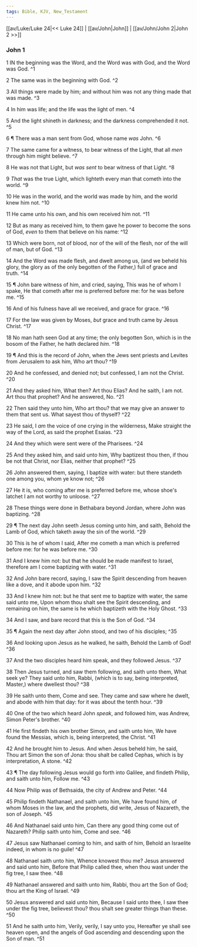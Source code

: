 ```yaml
---
tags: Bible, KJV, New_Testament
---
```


[[av/Luke/Luke 24|<< Luke 24]] | [[av/John|John]] | [[av/John/John 2|John 2 >>]]

### John 1

1 IN the beginning was the Word, and the Word was with God, and the Word was God. ^1

2 The same was in the beginning with God. ^2

3 All things were made by him; and without him was not any thing made that was made. ^3

4 In him was life; and the life was the light of men. ^4

5 And the light shineth in darkness; and the darkness comprehended it not. ^5

6 ¶ There was a man sent from God, whose name _was_ John. ^6

7 The same came for a witness, to bear witness of the Light, that all _men_ through him might believe. ^7

8 He was not that Light, but _was_ _sent_ to bear witness of that Light. ^8

9 _That_ was the true Light, which lighteth every man that cometh into the world. ^9

10 He was in the world, and the world was made by him, and the world knew him not. ^10

11 He came unto his own, and his own received him not. ^11

12 But as many as received him, to them gave he power to become the sons of God, _even_ to them that believe on his name: ^12

13 Which were born, not of blood, nor of the will of the flesh, nor of the will of man, but of God. ^13

14 And the Word was made flesh, and dwelt among us, (and we beheld his glory, the glory as of the only begotten of the Father,) full of grace and truth. ^14

15 ¶ John bare witness of him, and cried, saying, This was he of whom I spake, He that cometh after me is preferred before me: for he was before me. ^15

16 And of his fulness have all we received, and grace for grace. ^16

17 For the law was given by Moses, _but_ grace and truth came by Jesus Christ. ^17

18 No man hath seen God at any time; the only begotten Son, which is in the bosom of the Father, he hath declared _him_. ^18

19 ¶ And this is the record of John, when the Jews sent priests and Levites from Jerusalem to ask him, Who art thou? ^19

20 And he confessed, and denied not; but confessed, I am not the Christ. ^20

21 And they asked him, What then? Art thou Elias? And he saith, I am not. Art thou that prophet? And he answered, No. ^21

22 Then said they unto him, Who art thou? that we may give an answer to them that sent us. What sayest thou of thyself? ^22

23 He said, I _am_ the voice of one crying in the wilderness, Make straight the way of the Lord, as said the prophet Esaias. ^23

24 And they which were sent were of the Pharisees. ^24

25 And they asked him, and said unto him, Why baptizest thou then, if thou be not that Christ, nor Elias, neither that prophet? ^25

26 John answered them, saying, I baptize with water: but there standeth one among you, whom ye know not; ^26

27 He it is, who coming after me is preferred before me, whose shoe's latchet I am not worthy to unloose. ^27

28 These things were done in Bethabara beyond Jordan, where John was baptizing. ^28

29 ¶ The next day John seeth Jesus coming unto him, and saith, Behold the Lamb of God, which taketh away the sin of the world. ^29

30 This is he of whom I said, After me cometh a man which is preferred before me: for he was before me. ^30

31 And I knew him not: but that he should be made manifest to Israel, therefore am I come baptizing with water. ^31

32 And John bare record, saying, I saw the Spirit descending from heaven like a dove, and it abode upon him. ^32

33 And I knew him not: but he that sent me to baptize with water, the same said unto me, Upon whom thou shalt see the Spirit descending, and remaining on him, the same is he which baptizeth with the Holy Ghost. ^33

34 And I saw, and bare record that this is the Son of God. ^34

35 ¶ Again the next day after John stood, and two of his disciples; ^35

36 And looking upon Jesus as he walked, he saith, Behold the Lamb of God! ^36

37 And the two disciples heard him speak, and they followed Jesus. ^37

38 Then Jesus turned, and saw them following, and saith unto them, What seek ye? They said unto him, Rabbi, (which is to say, being interpreted, Master,) where dwellest thou? ^38

39 He saith unto them, Come and see. They came and saw where he dwelt, and abode with him that day: for it was about the tenth hour. ^39

40 One of the two which heard John _speak_, and followed him, was Andrew, Simon Peter's brother. ^40

41 He first findeth his own brother Simon, and saith unto him, We have found the Messias, which is, being interpreted, the Christ. ^41

42 And he brought him to Jesus. And when Jesus beheld him, he said, Thou art Simon the son of Jona: thou shalt be called Cephas, which is by interpretation, A stone. ^42

43 ¶ The day following Jesus would go forth into Galilee, and findeth Philip, and saith unto him, Follow me. ^43

44 Now Philip was of Bethsaida, the city of Andrew and Peter. ^44

45 Philip findeth Nathanael, and saith unto him, We have found him, of whom Moses in the law, and the prophets, did write, Jesus of Nazareth, the son of Joseph. ^45

46 And Nathanael said unto him, Can there any good thing come out of Nazareth? Philip saith unto him, Come and see. ^46

47 Jesus saw Nathanael coming to him, and saith of him, Behold an Israelite indeed, in whom is no guile! ^47

48 Nathanael saith unto him, Whence knowest thou me? Jesus answered and said unto him, Before that Philip called thee, when thou wast under the fig tree, I saw thee. ^48

49 Nathanael answered and saith unto him, Rabbi, thou art the Son of God; thou art the King of Israel. ^49

50 Jesus answered and said unto him, Because I said unto thee, I saw thee under the fig tree, believest thou? thou shalt see greater things than these. ^50

51 And he saith unto him, Verily, verily, I say unto you, Hereafter ye shall see heaven open, and the angels of God ascending and descending upon the Son of man. ^51
